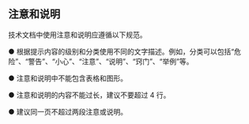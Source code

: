 ## 注意和说明

技术文档中使用注意和说明应遵循以下规范。

●   根据提示内容的级别和分类使用不同的文字描述。例如，分类可以包括“危险”、“警告”、“小心”、“注意”、“说明”、“窍门”、“举例”等。

●   注意和说明中不能包含表格和图形。

●   注意和说明的内容不能过长，建议不要超过 4 行。 

●   建议同一页不超过两段注意或说明。